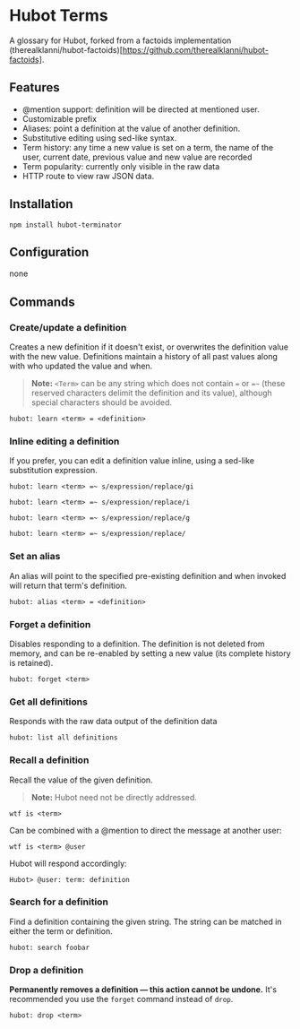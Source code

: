 # Hubot Terms

A glossary for Hubot, forked from a factoids implementation (therealklanni/hubot-factoids)[https://github.com/therealklanni/hubot-factoids].

## Features

* @mention support: definition will be directed at mentioned user.
* Customizable prefix
* Aliases: point a definition at the value of another definition.
* Substitutive editing using sed-like syntax.
* Term history: any time a new value is set on a term, the name of the
user, current date, previous value and new value are recorded
* Term popularity: currently only visible in the raw data
* HTTP route to view raw JSON data.

## Installation

`npm install hubot-terminator`

## Configuration

none

## Commands

### Create/update a definition

Creates a new definition if it doesn't exist, or overwrites the definition value with
the new value. Definitions maintain a history of all past values along with who updated
the value and when.

> **Note:** `<Term>` can be any string which does not contain `=` or `=~`
(these reserved characters delimit the definition and its value), although special
characters should be avoided.

`hubot: learn <term> = <definition>`

### Inline editing a definition

If you prefer, you can edit a definition value inline, using a sed-like substitution
expression.

`hubot: learn <term> =~ s/expression/replace/gi`

`hubot: learn <term> =~ s/expression/replace/i`

`hubot: learn <term> =~ s/expression/replace/g`

`hubot: learn <term> =~ s/expression/replace/`

### Set an alias

An alias will point to the specified pre-existing definition and when invoked will
return that term's definition.

`hubot: alias <term> = <definition>`

### Forget a definition

Disables responding to a definition. The definition is not deleted from memory, and
can be re-enabled by setting a new value (its complete history is retained).

`hubot: forget <term>`

### Get all definitions

Responds with the raw data output of the definition data

`hubot: list all definitions`

### Recall a definition

Recall the value of the given definition.

> **Note:** Hubot need not be directly addressed.

`wtf is <term>`

Can be combined with a @mention to direct the message at another user:

`wtf is <term> @user`

Hubot will respond accordingly:

`Hubot> @user: term: definition`

### Search for a definition

Find a definition containing the given string. The string can be matched in either
the term or definition.

`hubot: search foobar`


### Drop a definition

**Permanently removes a definition — this action cannot be undone.**
It's recommended you use the `forget` command instead of `drop`.

`hubot: drop <term>`
